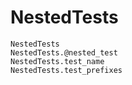 # NestedTests

```@docs
NestedTests
NestedTests.@nested_test
NestedTests.test_name
NestedTests.test_prefixes
```
